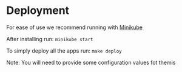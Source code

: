# Deployment

For ease of use we recommend running with [Minikube](https://minikube.sigs.k8s.io/docs/start)

After installing run:
`minikube start`

To simply deploy all the apps run:
`make deploy`

Note: You will need to provide some configuration values fot themis
